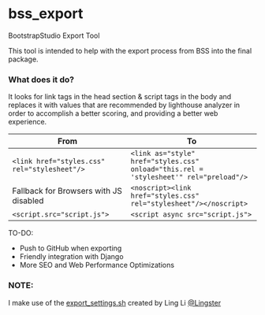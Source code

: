# bss_export

BootstrapStudio Export Tool

This tool is intended to help with the export process from BSS into the final package.

### What does it do?

It looks for link tags in the head section & script tags in the body and replaces it with values that are recommended by lighthouse analyzer in order to accomplish a better scoring, and providing a better web experience.

| From                                         | To                                                                                    |
| -------------------------------------------- | ------------------------------------------------------------------------------------- |
| `<link href="styles.css" rel="stylesheet"/>` | `<link as="style" href="styles.css" onload="this.rel = 'stylesheet'" rel="preload"/>` |
| Fallback for Browsers with JS disabled       | `<noscript><link href="styles.css" rel="stylesheet"/></noscript>`                     |
| `<script.src="script.js">`                   | `<script async src="script.js">`                                                      |

TO-DO:

- Push to GitHub when exporting
- Friendly integration with Django
- More SEO and Web Performance Optimizations

### NOTE:

I make use of the [export_settings.sh](https://github.com/lingster/django-bootstrap-studio-tools/blob/master/export_settings.sh) created by Ling Li [@Lingster](https://github.com/lingster)
